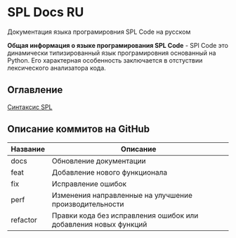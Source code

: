 # SPL Docs RU
Документация языка програмировния SPL Code на русском



**Общая информация о языке програмирования SPL Code** - 
SPl Code это динамически типизированный язык програмировния основанный на Python. Его характерная особенность заключается в отстуствии лексического анализатора кода. 

## Оглавление
[Cинтаксис SPL](./splsyntax.md)


## Описание коммитов на GitHub
| Название | Описание                                                        |
|----------|-----------------------------------------------------------------|
| docs	   | Обновление документации                                         |
| feat	   | Добавление нового функционала                                   |
| fix	   | Исправление ошибок                                              |
| perf	   | Изменения направленные на улучшение производительности          |
| refactor | Правки кода без исправления ошибок или добавления новых функций |